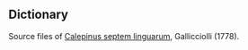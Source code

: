 ## Dictionary

Source files of [Calepinus septem linguarum](https://latin-dict.github.io/dictionaries/Gallicciolli1778.html), Gallicciolli (1778).
